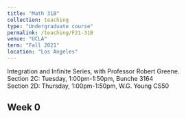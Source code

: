 ```yaml
---
title: "Math 31B"
collection: teaching
type: "Undergraduate course"
permalink: /teaching/F21-31B
venue: "UCLA"
term: "Fall 2021"
location: "Los Angeles"
---
```


Integration and Infinite Series, with Professor Robert Greene. \
Section 2C: Tuesday, 1:00pm-1:50pm, Bunche 3164 \
Section 2D: Thursday, 1:00pm-1:50pm, W.G. Young CS50

## Week 0
